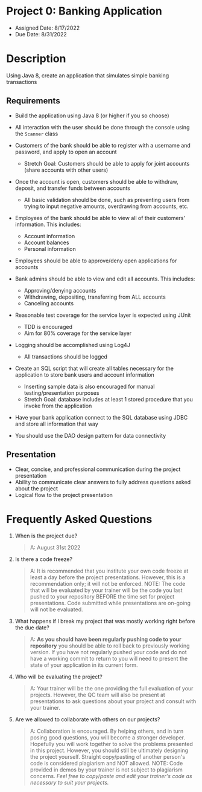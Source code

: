 # Project 0: Banking Application

* Assigned Date: 8/17/2022
* Due Date: 8/31/2022

# Description
Using Java 8, create an application that simulates simple banking transactions

## Requirements
- Build the application using Java 8 (or higher if you so choose)

- All interaction with the user should be done through the console using the `Scanner` class

- Customers of the bank should be able to register with a username and password, and apply to open an account
    - Stretch Goal: Customers should be able to apply for joint accounts (share accounts with other users)
   
- Once the account is open, customers should be able to withdraw, deposit, and transfer funds between accounts
    - All basic validation should be done, such as preventing users from trying to input negative amounts, overdrawing from accounts, etc.

- Employees of the bank should be able to view all of their customers' information. This includes:
    - Account information
    - Account balances
    - Personal information

- Employees should be able to approve/deny open applications for accounts

- Bank admins should be able to view and edit all accounts. This includes:
    - Approving/denying accounts
    - Withdrawing, depositing, transferring from ALL accounts
    - Canceling accounts

- Reasonable test coverage for the service layer is expected using JUnit
    - TDD is encouraged
    - Aim for 80% coverage for the service layer

- Logging should be accomplished using Log4J
    - All transactions should be logged

- Create an SQL script that will create all tables necessary for the application to store bank users and account information
    - Inserting sample data is also encouraged for manual testing/presentation purposes
    - Stretch Goal: database includes at least 1 stored procedure that you invoke from the application

- Have your bank application connect to the SQL database using JDBC and store all information that way

- You should use the DAO design pattern for data connectivity

## Presentation
- Clear, concise, and professional communication during the project presentation
- Ability to communicate clear answers to fully address questions asked about the project
- Logical flow to the project presentation

# Frequently Asked Questions
1. When is the project due? 

    >A: August 31st 2022

2. Is there a code freeze? 
    >A: It is recommended that you institute your own code freeze at least a day before the project presentations. However, this is a recommendation only; it will not be enforced. NOTE: The code that will be evaluated by your trainer will be the code you last pushed to your repository BEFORE the time set for project presentations. Code submitted while presentations are on-going will not be evaluated. 

3. What happens if I break my project that was mostly working right before the due date? 
    >A: **As you should have been regularly pushing code to your repository** you should be able to roll back to previously working version. If you have not regularly pushed your code and do not have a working commit to return to you will need to present the state of your application in its current form. 

4. Who will be evaluating the project? 
    >A: Your trainer will be the one providing the full evaluation of your projects. However, the QC team will also be present at presentations to ask questions about your project and consult with your trainer. 

5. Are we allowed to collaborate with others on our projects? 
    >A: Collaboration is encouraged. By helping others, and in turn posing good questions, you will become a stronger developer. Hopefully you will work together to solve the problems presented in this project.  However, you should still be ultimately designing the project yourself. Straight copy/pasting of another person's code is considered plagiarism and NOT allowed. NOTE: Code provided in demos by your trainer is not subject to plagiarism concerns. *Feel free to copy/paste and edit your trainer's code as necessary to suit your projects.*
